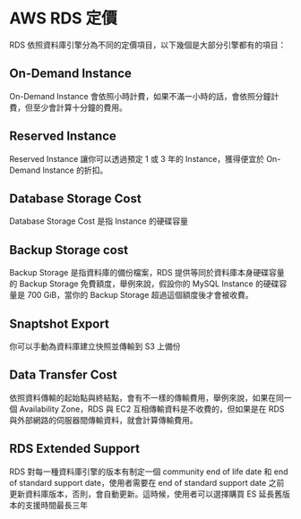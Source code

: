 # AWS RDS 定價

RDS 依照資料庫引擎分為不同的定價項目，以下幾個是大部分引擎都有的項目：

## On-Demand Instance

On-Demand Instance 會依照小時計費，如果不滿一小時的話，會依照分鐘計費，但至少會計算十分鐘的費用。

## Reserved Instance

Reserved Instance 讓你可以透過預定 1 或 3 年的 Instance，獲得便宜於 On-Demand Instance 的折扣。

## Database Storage Cost

Database Storage Cost 是指 Instance 的硬碟容量

## Backup Storage cost

Backup Storage 是指資料庫的備份檔案，RDS 提供等同於資料庫本身硬碟容量的 Backup Storage 免費額度，舉例來說，假設你的 MySQL Instance 的硬碟容量是 700 GiB，當你的 Backup Storage 超過這個額度後才會被收費。

## Snaptshot Export

你可以手動為資料庫建立快照並傳輸到 S3 上備份

## Data Transfer Cost

依照資料傳輸的起始點與終結點，會有不一樣的傳輸費用，舉例來說，如果在同一個 Availability Zone，RDS 與 EC2 互相傳輸資料是不收費的，但如果是在 RDS 與外部網路的伺服器間傳輸資料，就會計算傳輸費用。

## RDS Extended Support

RDS 對每一種資料庫引擎的版本有制定一個 community end of life date 和 end of standard support date，使用者需要在 end of standard support date 之前更新資料庫版本，否則，會自動更新。這時候，使用者可以選擇購買 ES 延長舊版本的支援時間最長三年

